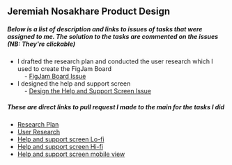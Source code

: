 ## Jeremiah Nosakhare __Product Design__
##### Below is a list of description and links to issues of tasks that were assigned to me. The solution to the tasks are commented on the issues *(NB: They're clickable)*

* I drafted the research plan and conducted the user research which I used to create the FigJam Board <br>    - [FigJam Board Issue](https://github.com/zuri-training/proj_debtors-team-36/issues/9)    
* I designed the help and support screen <br>    - [Design the Help and Support Screen Issue](https://github.com/zuri-training/proj_debtors-team-36/issues/118)

##### These are direct links to pull request I made to the main for the tasks I did
* [Research Plan](https://docs.google.com/document/d/1je5Hi53vbY7WuXBlzRFnQtrdK8EnCcYCXvGd6HyHaUQ/edit?usp=sharing)
* [User Research](https://www.figma.com/file/ghjmeP59FYHaQlDqRQoUrR/proj_debtors_team-36-Figjam-Board?node-id=0%3A1)
* [Help and support screen Lo-fi](https://www.figma.com/file/OnOlNH07Q0By2YOEDJIhi4/My-debtors-team-36?node-id=2982%3A7958)
* [Help and support screen Hi-fi](https://www.figma.com/file/OnOlNH07Q0By2YOEDJIhi4/My-debtors-team-36?node-id=2628%3A7462)
* [Help and support screen mobile view](https://www.figma.com/file/OnOlNH07Q0By2YOEDJIhi4/My-debtors-team-36?node-id=1621%3A7772)
